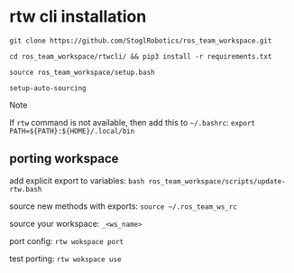 # rtw cli installation

`git clone https://github.com/StoglRobotics/ros_team_workspace.git`

`cd ros_team_workspace/rtwcli/ && pip3 install -r requirements.txt`

`source ros_team_workspace/setup.bash`

`setup-auto-sourcing`

> [!NOTE]
> If `rtw` command is not available, then add this to `~/.bashrc`:
> `export PATH=${PATH}:${HOME}/.local/bin`

## porting workspace

add explicit export to variables: `bash ros_team_workspace/scripts/update-rtw.bash`

source new methods with exports: `source ~/.ros_team_ws_rc`

source your workspace: `_<ws_name>`

port config: `rtw wokspace port`

test porting: `rtw wokspace use`
